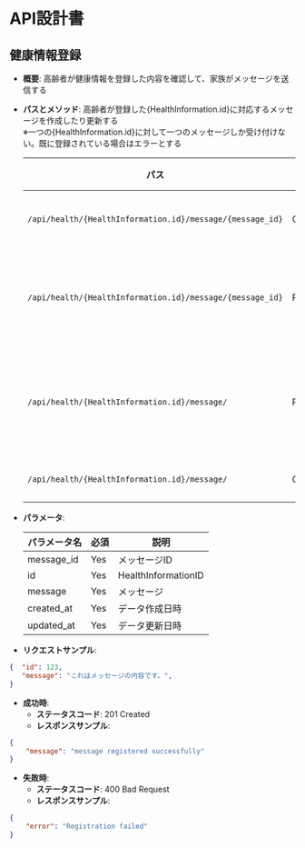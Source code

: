 # API設計書

## 健康情報登録

- **概要**: 高齢者が健康情報を登録した内容を確認して、家族がメッセージを送信する
- **パスとメソッド**:  高齢者が登録した{HealthInformation.id}に対応するメッセージを作成したり更新する  
※一つの{HealthInformation.id}に対して一つのメッセージしか受け付けない。既に登録されている場合はエラーとする

  | パス                         | メソッド               | 説明               |
  |--------------------------|---------------------|-------------------|
  | `/api/health/{HealthInformation.id}/message/{message_id}`      | GET              | 情報取得           |
  | `/api/health/{HealthInformation.id}/message/{message_id}`      | PUT                | 既存情報の更新          |
  | `/api/health/{HealthInformation.id}/message/` | POST                |メッセージ登録※     |
  | `/api/health/{HealthInformation.id}/message/` | GET                 | 全取得     |




- **パラメータ**:  

  | パラメータ名     | 必須 | 説明                 |
  |------------------|------|----------------------|
  | message_id       | Yes  | メッセージID           |
  | id               | Yes  | HealthInformationID |
  | message          | Yes  | メッセージ             |
  | created_at       |  Yes    | データ作成日時         |
  | updated_at       | Yes     | データ更新日時         |




- **リクエストサンプル**:  
```json
{  "id": 123,
   "message": "これはメッセージの内容です。",
}
```
 
- **成功時**:
    - **ステータスコード**: 201 Created
    - **レスポンスサンプル**:
```json
{
    "message": "message registered successfully"
}
 ```

- **失敗時**:
    - **ステータスコード**: 400 Bad Request
    - **レスポンスサンプル**:
 ```json
{
     "error": "Registration failed"
}
```
